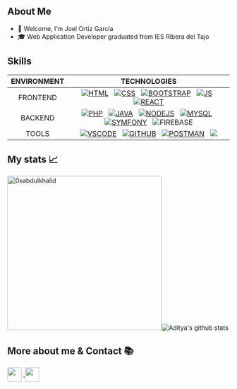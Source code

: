 
## About Me 
- 👋 Welcome, I’m Joel Ortiz García
- 🎓 Web Application Developer graduated from IES Ribera del Tajo




## Skills 
| ENVIRONMENT | TECHNOLOGIES |
| :---: | :---: |
| FRONTEND | [![HTML](https://skillicons.dev/icons?i=html)](https://www.w3schools.com/html/) &nbsp; [![CSS](https://skillicons.dev/icons?i=css)](https://www.w3schools.com/css/) &nbsp; [![BOOTSTRAP](https://skillicons.dev/icons?i=bootstrap)](https://getbootstrap.com/) &nbsp; [![JS](https://skillicons.dev/icons?i=js)](https://developer.mozilla.org/en-US/docs/Web/JavaScript) &nbsp; [![REACT](https://skillicons.dev/icons?i=react)](https://react.dev/) |
| BACKEND | [![PHP](https://skillicons.dev/icons?i=php)](https://www.php.net/) &nbsp; [![JAVA](https://skillicons.dev/icons?i=java)](https://www.java.com/)  &nbsp; [![NODEJS](https://skillicons.dev/icons?i=nodejs)](https://nodejs.org/en) &nbsp; [![MYSQL](https://skillicons.dev/icons?i=mysql)](https://www.mysql.com/) &nbsp; [![SYMFONY](https://skillicons.dev/icons?i=symfony)](https://symfony.com/) &nbsp; ![FIREBASE](https://skillicons.dev/icons?i=firebase) |
| TOOLS | [![VSCODE](https://skillicons.dev/icons?i=vscode)](https://www.vscode.com/) &nbsp; [![GITHUB](https://skillicons.dev/icons?i=github)](https://www.github.com/) &nbsp; [![POSTMAN](https://skillicons.dev/icons?i=postman)](https://postman.com/) &nbsp; <img src="https://skillicons.dev/icons?i=linux&perline=20" />

## My stats 📈
<img src="https://github-readme-stats.vercel.app/api/top-langs?username=joelortiiz&show_icons=true&locale=en&layout=compact&line_height=20&title_color=7A7ADB&icon_color=2234AE&text_color=D3D3D3&bg_color=0,000000,130F40" width="350"  alt="0xabdulkhalid"/>![Aditya's github stats](https://github-readme-stats.vercel.app/api?username=joelortiiz&show_icons=true&theme=tokyonight)

## More about me & Contact  📚
<a href = 'https://www.linkedin.com/in/joelortiiz/'> <img width = '32px' align= 'center' src="https://raw.githubusercontent.com/rahulbanerjee26/githubAboutMeGenerator/main/icons/linked-in-alt.svg"/></a> ‎ ‎ ‎ ‎ ‎ ‎ ‎ ‎ ‎ ‎ ‎ ‎ ‎ ‎ ‎ ‎ ‎ ‎ ‎ ‎ ‎ ‎ ‎ ‎ ‎ ‎ ‎ ‎ ‎ ‎ ‎ ‎ ‎ ‎ ‎ ‎ ‎ ‎ 
<a href="mailto:joelortiizgarcia@gmail.com" target="_blank"> <img width = '32px' align= 'center' src="https://github.com/joelortiiz/joelortiiz/assets/124399316/07c27393-d9f0-4eb3-86c5-7aa683e7559c"/></a> 
